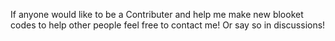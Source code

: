 If anyone would like to be a Contributer and help me make new blooket codes to help other people feel free to contact me!
Or say so in discussions!
